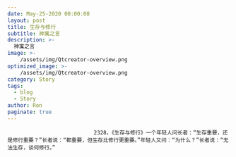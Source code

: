 ```yaml
---
date: May-25-2020 00:00:00
layout: post
title: 生存与修行
subtitle: 神寓之言
description: >-
  神寓之言
image: >-
    /assets/img/Qtcreator-overview.png
optimized_image: >-
    /assets/img/Qtcreator-overview.png
category: Story
tags:
  - blog
  - Story
author: Ron
paginate: true
---
```


							　　2328，《生存与修行》一个年轻人问长者：“生存重要，还是修行重要？”长者说：“都重要，但生存比修行更重要。”年轻人又问：“为什么？”长者说：“无法生存，谈何修行。”
							
							
						